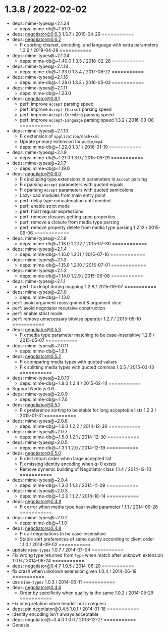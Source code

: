 1.3.8 / 2022-02-02
===========
  * deps: mime-types@~2.1.34
    - deps: mime-db@~1.51.0
  * deps: negotiator@0.6.3
1.3.7 / 2019-04-29
===========
  * deps: negotiator@0.6.2
    - Fix sorting charset, encoding, and language with extra parameters
1.3.6 / 2019-04-28
===========
  * deps: mime-types@~2.1.24
    - deps: mime-db@~1.40.0
1.3.5 / 2018-02-28
===========
  * deps: mime-types@~2.1.18
    - deps: mime-db@~1.33.0
1.3.4 / 2017-08-22
===========
  * deps: mime-types@~2.1.16
    - deps: mime-db@~1.29.0
1.3.3 / 2016-05-02
===========
  * deps: mime-types@~2.1.11
    - deps: mime-db@~1.23.0
  * deps: negotiator@0.6.1
    - perf: improve `Accept` parsing speed
    - perf: improve `Accept-Charset` parsing speed
    - perf: improve `Accept-Encoding` parsing speed
    - perf: improve `Accept-Language` parsing speed
1.3.2 / 2016-03-08
===========
  * deps: mime-types@~2.1.10
    - Fix extension of `application/dash+xml`
    - Update primary extension for `audio/mp4`
    - deps: mime-db@~1.22.0
1.3.1 / 2016-01-19
===========
  * deps: mime-types@~2.1.9
    - deps: mime-db@~1.21.0
1.3.0 / 2015-09-29
===========
  * deps: mime-types@~2.1.7
    - deps: mime-db@~1.19.0
  * deps: negotiator@0.6.0
    - Fix including type extensions in parameters in `Accept` parsing
    - Fix parsing `Accept` parameters with quoted equals
    - Fix parsing `Accept` parameters with quoted semicolons
    - Lazy-load modules from main entry point
    - perf: delay type concatenation until needed
    - perf: enable strict mode
    - perf: hoist regular expressions
    - perf: remove closures getting spec properties
    - perf: remove a closure from media type parsing
    - perf: remove property delete from media type parsing
1.2.13 / 2015-09-06
============
  * deps: mime-types@~2.1.6
    - deps: mime-db@~1.18.0
1.2.12 / 2015-07-30
============
  * deps: mime-types@~2.1.4
    - deps: mime-db@~1.16.0
1.2.11 / 2015-07-16
============
  * deps: mime-types@~2.1.3
    - deps: mime-db@~1.15.0
1.2.10 / 2015-07-01
============
  * deps: mime-types@~2.1.2
    - deps: mime-db@~1.14.0
1.2.9 / 2015-06-08
===========
  * deps: mime-types@~2.1.1
    - perf: fix deopt during mapping
1.2.8 / 2015-06-07
===========
  * deps: mime-types@~2.1.0
    - deps: mime-db@~1.13.0
  * perf: avoid argument reassignment & argument slice
  * perf: avoid negotiator recursive construction
  * perf: enable strict mode
  * perf: remove unnecessary bitwise operator
1.2.7 / 2015-05-10
===========
  * deps: negotiator@0.5.3
    - Fix media type parameter matching to be case-insensitive
1.2.6 / 2015-05-07
===========
  * deps: mime-types@~2.0.11
    - deps: mime-db@~1.9.1
  * deps: negotiator@0.5.2
    - Fix comparing media types with quoted values
    - Fix splitting media types with quoted commas
1.2.5 / 2015-03-13
===========
  * deps: mime-types@~2.0.10
    - deps: mime-db@~1.8.0
1.2.4 / 2015-02-14
===========
  * Support Node.js 0.6
  * deps: mime-types@~2.0.9
    - deps: mime-db@~1.7.0
  * deps: negotiator@0.5.1
    - Fix preference sorting to be stable for long acceptable lists
1.2.3 / 2015-01-31
===========
  * deps: mime-types@~2.0.8
    - deps: mime-db@~1.6.0
1.2.2 / 2014-12-30
===========
  * deps: mime-types@~2.0.7
    - deps: mime-db@~1.5.0
1.2.1 / 2014-12-30
===========
  * deps: mime-types@~2.0.5
    - deps: mime-db@~1.3.1
1.2.0 / 2014-12-19
===========
  * deps: negotiator@0.5.0
    - Fix list return order when large accepted list
    - Fix missing identity encoding when q=0 exists
    - Remove dynamic building of Negotiator class
1.1.4 / 2014-12-10
===========
  * deps: mime-types@~2.0.4
    - deps: mime-db@~1.3.0
1.1.3 / 2014-11-09
===========
  * deps: mime-types@~2.0.3
    - deps: mime-db@~1.2.0
1.1.2 / 2014-10-14
===========
  * deps: negotiator@0.4.9
    - Fix error when media type has invalid parameter
1.1.1 / 2014-09-28
===========
  * deps: mime-types@~2.0.2
    - deps: mime-db@~1.1.0
  * deps: negotiator@0.4.8
    - Fix all negotiations to be case-insensitive
    - Stable sort preferences of same quality according to client order
1.1.0 / 2014-09-02
===========
  * update `mime-types`
1.0.7 / 2014-07-04
===========
  * Fix wrong type returned from `type` when match after unknown extension
1.0.6 / 2014-06-24
===========
  * deps: negotiator@0.4.7
1.0.5 / 2014-06-20
===========
 * fix crash when unknown extension given
1.0.4 / 2014-06-19
===========
  * use `mime-types`
1.0.3 / 2014-06-11
===========
  * deps: negotiator@0.4.6
    - Order by specificity when quality is the same
1.0.2 / 2014-05-29
===========
  * Fix interpretation when header not in request
  * deps: pin negotiator@0.4.5
1.0.1 / 2014-01-18
===========
  * Identity encoding isn't always acceptable
  * deps: negotiator@~0.4.0
1.0.0 / 2013-12-27
===========
  * Genesis

